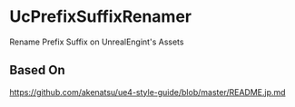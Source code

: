 # UcPrefixSuffixRenamer
 Rename Prefix Suffix on UnrealEngint's Assets

## Based On
https://github.com/akenatsu/ue4-style-guide/blob/master/README.jp.md
